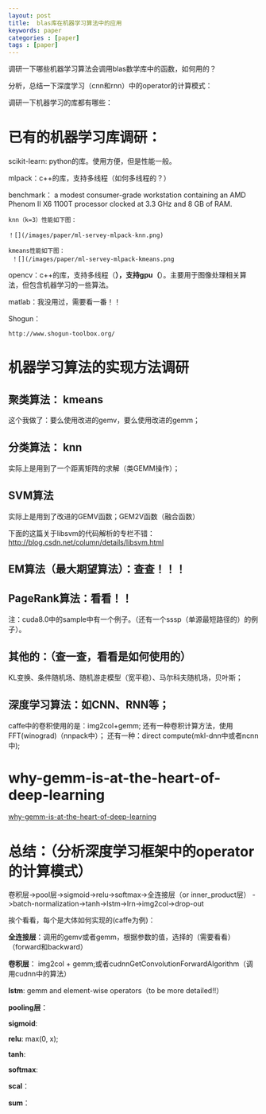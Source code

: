 ```yaml
---
layout: post
title:  blas库在机器学习算法中的应用
keywords: paper
categories : [paper]
tags : [paper]
---
```


调研一下哪些机器学习算法会调用blas数学库中的函数，如何用的？

分析，总结一下深度学习（cnn和rnn）中的operator的计算模式：

调研一下机器学习的库都有哪些：



# 已有的机器学习库调研：

scikit-learn: python的库。使用方便，但是性能一般。

mlpack：c++的库，支持多线程（如何多线程的？）


benchmark： a modest consumer-grade workstation containing an AMD Phenom II X6 1100T processor clocked at 3.3 GHz and 8 GB of RAM.

	knn（k=3）性能如下图：

	！[](/images/paper/ml-servey-mlpack-knn.png)

	kmeans性能如下图：
	 ！[](/images/paper/ml-servey-mlpack-kmeans.png

	 	

opencv：c++的库，支持多线程（**），支持gpu（**）。主要用于图像处理相关算法，但包含机器学习的一些算法。

matlab：我没用过，需要看一番！！

Shogun：

	http://www.shogun-toolbox.org/



# 机器学习算法的实现方法调研


## 聚类算法： kmeans

这个我做了：要么使用改进的gemv，要么使用改进的gemm；


## 分类算法： knn

实际上是用到了一个距离矩阵的求解（类GEMM操作）；



## SVM算法

实际上是用到了改进的GEMV函数；GEM2V函数（融合函数）

下面的这篇关于libsvm的代码解析的专栏不错：
http://blog.csdn.net/column/details/libsvm.html


## EM算法（最大期望算法）：查查！！！


## PageRank算法：看看！！

注：cuda8.0中的sample中有一个例子。（还有一个sssp（单源最短路径的）的例子）。



## 其他的：（查一查，看看是如何使用的）

KL变换、条件随机场、随机游走模型（宽平稳）、马尔科夫随机场，贝叶斯；


## 深度学习算法：如CNN、RNN等；

caffe中的卷积使用的是：img2col+gemm;
还有一种卷积计算方法，使用FFT(winograd)（nnpack中）；
还有一种：direct compute(mkl-dnn中或者ncnn中);



# why-gemm-is-at-the-heart-of-deep-learning


[why-gemm-is-at-the-heart-of-deep-learning](https://petewarden.com/2015/04/20/why-gemm-is-at-the-heart-of-deep-learning/)



# 总结：（分析深度学习框架中的operator的计算模式）

卷积层->pool层->sigmoid->relu->softmax->全连接层（or inner_product层）
->batch-normalization->tanh->lstm->lrn->img2col->drop-out

挨个看看，每个是大体如何实现的(caffe为例)：

**全连接层**：调用的gemv或者gemm，根据参数的值，选择的（需要看看）（forward和backward）

**卷积层**： img2col + gemm;或者cudnnGetConvolutionForwardAlgorithm（调用cudnn中的算法）

**lstm**: gemm and element-wise operators（to be more detailed!!） 


**pooling层**：


**sigmoid**:

**relu**: max(0, x);

**tanh**:

**softmax**:


**scal**：

**sum**：







